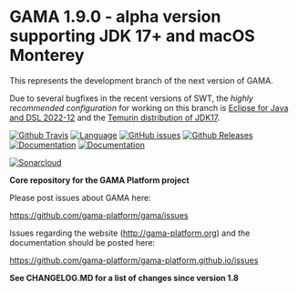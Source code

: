 # GAMA 1.9.0 - alpha version supporting JDK 17+ and macOS Monterey

This represents the development branch of the next version of GAMA. 

Due to several bugfixes in the recent versions of SWT, the _highly recommended configuration_ for working on this branch is [Eclipse for Java and DSL 2022-12](https://www.eclipse.org/downloads/packages/release/2022-12/r/eclipse-ide-java-and-dsl-developers) and the [Temurin distribution of JDK17](https://adoptium.net).


[![Github Travis](https://github.com/gama-platform/gama/actions/workflows/github-travis.yml/badge.svg)](https://github.com/gama-platform/gama/actions/workflows/github-travis.yml)
[![Language](https://img.shields.io/badge/language-java-brightgreen.svg)](https://www.java.com/)
[![GitHub issues](https://img.shields.io/github/issues/gama-platform/gama.svg)](https://github.com/gama-platform/gama/issues)
[![Github Releases](https://img.shields.io/github/release/gama-platform/gama.svg)](https://github.com/gama-platform/gama/releases)
[![Documentation](https://img.shields.io/badge/documentation-web-brightgreen.svg)](https://gama-platform.github.io)
[![Documentation](https://img.shields.io/badge/documentation-pdf-brightgreen.svg)](https://github.com/gama-platform/gama/wiki/resources/pdf/docGAMAv17.pdf)

[![Sonarcloud](https://sonarcloud.io/api/project_badges/quality_gate?project=gama-platform_gamamsi.gama.parent)](https://sonarcloud.io/organizations/gama-platform/projects)

**Core repository for the GAMA Platform project**
 
Please post issues about GAMA here: 
 
https://github.com/gama-platform/gama/issues 

Issues regarding the website (http://gama-platform.org) and the documentation should be posted here: 

https://github.com/gama-platform/gama-platform.github.io/issues

**See CHANGELOG.MD for a list of changes since version 1.8** 



 


  
  
  
